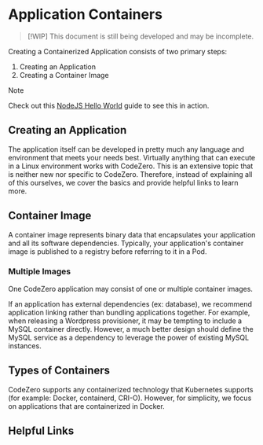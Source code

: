 # Application Containers

> [!WIP]
> This document is still being developed and may be incomplete.

Creating a Containerized Application consists of two primary steps:

1. Creating an Application
1. Creating a Container Image

> [!NOTE]
> Check out this [NodeJS Hello World](../guides/hello-world) guide to see this in action.

## Creating an Application

The application itself can be developed in pretty much any language and environment that meets your needs best. Virtually anything that can execute in a Linux environment works with CodeZero. This is an extensive topic that is neither new nor specific to CodeZero. Therefore, instead of explaining all of this ourselves, we cover the basics and provide helpful links to learn more.

## Container Image

A container image represents binary data that encapsulates your application and all its software dependencies. Typically, your application's container image is published to a registry before referring to it in a Pod.

### Multiple Images

One CodeZero application may consist of one or multiple container images.

If an application has external dependencies (ex: database), we recommend application linking rather than bundling applications together. For example, when releasing a Wordpress provisioner, it may be tempting to include a MySQL container directly. However, a much better design should define the MySQL service as a dependency to leverage the power of existing MySQL instances.

## Types of Containers

CodeZero supports any containerized technology that Kubernetes supports (for example: Docker, containerd, CRI-O). However, for simplicity, we focus on applications that are containerized in Docker.

## Helpful Links

